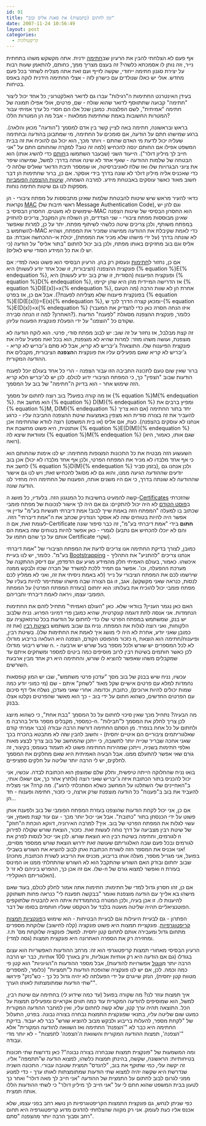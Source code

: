 ```yaml
---
id: 91
title: "זמן לחתום (בתמצות) את סאגת אליס ובוב"
date: 2007-11-24 10:56:49
layout: post
categories: 
  - קריפטולוגיה
---
```

אף פעם לא הצלחתי להבין את הרעיון שב<a href="http://he.wikipedia.org/wiki/%D7%97%D7%AA%D7%99%D7%9E%D7%94">חתימה</a> ידנית. אתה מקשקש משהו בתחתית נייר, וזה נותן לו אסמכתא כלשהי? זה בעצם מצריך ממך, כחותם, להתאמן שעות רבות על יצירת סגנון חתימה ייחודי, שקשה לזייף ועם זאת אתה מצליח לשחזר בכל פעם מחדש. אולי יש כאלו שנולדים עם כישרון לזה - אצלי החתימה הידנית לוקה באפס בטיחות.

בעידן האינטרנט החתימות ה"רגילות" עברו גם לדואר האלקטרוני; כל אחד יכול ליצור "חתימה" קבועה שתתווסף לדואר שהוא שולח - שם, פרטים, אולי אפילו תמונה של חתימה "אמיתית", לשם הפלצנות. כמובן שכל אלו הם חסרי כל ערך אמיתי עבור המטרות החשובות באמת שחתימות ממלאות - אבל מה הן המטרות הללו?

בראש ובראשונה, חתימה באה לציין קשר בין אדם למסמך ("הודעה" מכאן והלאה). ברגע שמישהו חתם על הודעה, אם סומכים על החתימה, מי שמתבונן בהודעה ובחתימה שעליה יכול לדעת מי האדם שחתם - ויותר מכך, הוא יכול גם להוכיח את זה בבית המשפט אפילו אם החותם ינסה להכחיש (למה זה טוב? למקרה שהחותם חתם על "אני חייב לך מיליון דולר"). הייעוד השני (שבעבר השתמשו ב<a href="http://he.wikipedia.org/wiki/%D7%97%D7%95%D7%AA%D7%9D">חותם</a> כדי להשיג אותו) הוא הבטחה של שלמות ההודעה - שאף אחד לא שינה אותה בדרך: למשל, שמישהו שיפר את ציוני הבגרויות שלו ואז שלח לאוניברסיטה, או שמספר תיבת הדואר שאליס שלחה לי כדי שאכניס אליה מיליון דולר לא שונה בדרך בידי אוסקר. אם כן, ברור שחתימות הן דבר חשוב מאוד כאשר עוסקים באבטחת מידע. למרבה השמחה, <a href="http://he.wikipedia.org/wiki/%D7%9E%D7%A4%D7%AA%D7%97_%D7%A6%D7%99%D7%91%D7%95%D7%A8%D7%99">שיטות ההצפנה הפומביות</a> מספקות לנו גם שיטות חתימה נוחות.

כדאי להעיר מראש שיש שיטות להבטחת שלמות שאינן מתבססות על מפתח ציבורי - הן נקראות <a href="http://he.wikipedia.org/wiki/%D7%A7%D7%95%D7%93_%D7%90%D7%99%D7%9E%D7%95%D7%AA_%D7%9E%D7%A1%D7%A8%D7%99%D7%9D">MAC</a> (ראשי תיבות של Message Authentication Code), וגם להן יש שימושים לא מעטים. החסרון הבסיסי ב-MAC הוא החסרון הבסיסי של שיטות הצפנה שאינן מבוססות מפתח ציבורי - שני הצדדים, הן השולח והן המקבל, צריכים להחזיק במפתח משותף, ולכן צריכים שיטה כלשהי לשיתוף מפתח. יתר על כן, למרות שאפשר להשתמש ב-MAC כדי לאמת שקיבלת את ההודעה ממישהו שמכיר את המפתח, ושהיא לא שונתה בדרך (על ידי מישהו שלא מכיר את המפתח), יכולת אי-ההכחשה אובדת: גם אליס וגם בוב מחזיקים באותו מפתח, ולכן בוב יכול לחתום "בתור אליס" על הודעה (כי יש לו את כל המידע הסודי שיש לאליס).

אם כן, נחזור ל<a href="http://he.wikipedia.org/wiki/%D7%97%D7%AA%D7%99%D7%9E%D7%94_%D7%90%D7%9C%D7%A7%D7%98%D7%A8%D7%95%D7%A0%D7%99%D7%AA">חתימות</a> ונעסוק רק בהן. הרעיון הבסיסי הוא פשוט ונאה למדי: אם פונקצית ההצפנה (הציבורית, זו שכל אחד יודע לעשות) היא {% equation %}E{% endequation %}, ופונקצית הפיענוח (הסודית, זו שרק בוב יודע לעשות) היא {% equation %}D{% endequation %}, אז הדרישה המיידית מהן היא שהן יקיימו {% equation %}D(E(x))=x{% endequation %}, אחרת הן לא שוות הרבה (מה הטעם בפונקצית פיענוח שלא מצליחה לפענח?). אבל אם כן, אז בפרט {% equation %}E(D(E(x)))=E(x){% endequation %}, ומכאן קצרה הדרך לכך ש-{% equation %}E(D(x))=x{% endequation %} (איזו הנחה חסרה כאן כדי להצדיק את המעבר האחרון? למה זו הנחה סבירה?). כלומר, פונקצית ההצפנה מסוגלת "לפענח" הודעות שקודם כל "הוצפנו" על ידי הפעלת פונקצית הפענוח עליהן.

זה קצת מבלבל, אז נחזור על זה שוב: יש לבוב מפתח סודי, פרטי. הוא לוקח הודעה לא מוצפנת, ועושה משהו מוזר: למרות שהיא לא מוצפנת, הוא בכל זאת מפעיל עליה את פונקצית הפיענוח שלו. התוצאה? ג'יבריש לא קריא, אבל לא סתם ג'יבריש לא קריא - ג'יבריש לא קריא שאם מפעילים עליו את פונקצית ה<strong>הצפנה</strong> הציבורית, מקבלים את ההודעה המקורית.

ברור שאין שום טעם לתכונה החביבה הזו עבור הצפנה - הרי כל אחד בעולם יוכל לפענח הודעות שבוב "הצפין" כך, כי המפתח הציבורי ידוע לכולם. לכן יש לג'יבריש הלא קריא הזה שימוש אחר - הוא בדיוק ה"חתימה" של בוב על המסמך.

אז מה קורה בפועל? בוב רוצה לחתום על מסמך {% equation %}M{% endequation %}. הוא מחשב את {% equation %} D(M){% endequation %} ומפיץ ברבים את {% equation %}M, D(M){% endequation %} יחד בתור החתימה (אם הוא צריך להעביר את זה בצורה סודית הוא מצפין באמצעות שיטת ההצפנה החביבה עליו  - כרגע אנחנו לא עוסקים בהצפנה). כעת, אם אליס (או בית המשפט) רוצה לוודא שהחתימה אכן אותנטית, היא פשוט מחשבת את {% equation %}E(D(M)){% endequation %} ומוודאת שיצא לה {% equation %}M{% endequation %} (שגם אותו, כאמור, היא רואה).

השעשוע הזה מבטיח את כל התכונות המצופות מחתימה: יש לנו אימות שהחותם הוא אכן בוב (כי אף אחד מלבדו לא מכיר את המפתח הפרטי, ולכן אף אחד מלבדו לא יכול לחשב את {% equation %}D(M){% endequation %} בזמן סביר), ולכן אנחנו גם יודעים שההודעה הגיעה ממנו, והוא גם לא מסוגל להכחיש זאת; ויש לנו גם אישור שההודעה לא שונתה בדרך, כי אם היו משנים אותה, הפענוח של החתימה היה מחזיר לנו הודעה שונה.

קשה להמעיט בחשיבות כל המנגנון הזה. בלעדיו, כל מושג ה-<a href="http://en.wikipedia.org/wiki/Public_key_certificate">Certificates</a> שהזכרתי ב<a href="http://www.gadial.net/2007/11/21/public_key_cryptography/">פוסט הקודם</a> לא היה יכול להתקיים: גם אם היה לך אישור לנכונות של מפתח פומבי שכתוב בו למעלה "המפתח הזה באמת שייך לבוב! אמת דיברתי תעשיות בע"מ" עדיין אי אפשר היה להיות בטוחים שזה לא אוסקר הנודניק שכתב את ה"אמת דיברתי" הזה. לעומת זאת, אם ה-Certificate <strong>חתום</strong> בידי "אמת דיברתי בע"מ", זה כבר סיפור שונה לגמרי - כאן אפשר להיות בטוחים שזה באמת הם (והם לא יוכלו להכחיש אם נתבע אותם על כך שהם חתמו על Certificate שקרי).

כמובן, לצורך בדיקת החתימה אנו צריכים לדעת את המפתח הציבורי של "אמת דיברתי בע"מ". כלומר, יש לנו בעיית <a href="http://en.wikipedia.org/wiki/Bootstrapping_%28computing%29">Bootstrapping</a>  - אנחנו צריכים "להתניע" את התהליך איכשהו. כאמור, בעולם האמיתי חלק מהמידע מגיע עם הדפדפן, עם דיסק ההתקנה של מערכת ההפעלה, וכו'. אפשר גם תמיד ללכת למשרד של חברה שכזו ולבקש ממנה שירשמו לכם את המפתח הציבורי על נייר (לא באמת ניסיתי את זה, ואני לא ממליץ לכם לנסות, כנראה שאני מקשקש). אגב, זו גם הצורה שבה מישהו שמתיימר להיות בעליו של מפתח פומבי יכול להוכיח את בעלותו: הוא יחתום (בעזרת המפתח הפרטי) על המפתח הפומבי עצמו, ויראה לאמת דיברתי וחבריהם.

האם כאן נגמר העניין? בוודאי שלא. כאן "העולם האמיתי" מתחיל לזהם את החתימות הנחמדות. אני אנסה לתת דוגמה קונקרטית, שהיא כמובן פרי דמיוני הפרוע. נניח שלבוב יש בנק, שמשתמש במפתח הפרטי שלו כדי לחתום על הודעות בכל טרנזאקציה עם הלקוחות, ואני רוצה לגלות את המפתח. נניח גם שבוב משתמש ב<a href="http://he.wikipedia.org/wiki/%D7%94%D7%A6%D7%A4%D7%A0%D7%AA_%D7%A8%D7%91%D7%99%D7%9F">שיטת רבין</a> (את זה כמובן שאני יודע, אחרת לא היה לי מושג איך לאמת את החתימות שלו). בשיטת רבין, כזכור מהפוסט הקודם, הצפנה היא העלאה בריבוע מודולו n, ופיענוח/חתימה הוא הוצאת שורש ריבועי מודולו n. לא לכל המספרים יש שורש ולכל מספר בעל שורש יש ארבעה - לכן כאשר חותמים בשיטת רבין לרוב מוסיפים כמה ביטים למספר ומשחקים איתם עד שמקבלים משהו שאפשר להוציא לו שורש, והחתימה היא רק אחד מבין ארבעת השורשים.

עכשיו, נניח שיש בבנק של בוב מסך "עדכון פרטי משתמש", שבו יש המון קופסאות נחמדות למלא עם פרטים אישיים שקל מאוד "לשחק" איתם - שם (מי כמוני יודע כמה שמות יכולים להיות ארוכים), כתובת, וכדומה. אחרי שאני מעדכן, נשלח אלי דף סיכום עם הפרטים החדשים, כשהוא חתום על ידי בוב - כך הוא מאשר שהפרטים נקלטו אצלו בבנק.

מה הבעיה? נתחיל מכך שאין סיכוי לחתום על כל המסמך "בבת אחת", כי כשהוא מיוצג כמספר, מקבלים מספר גדול בהרבה מ-n. לכן צריך לחלק את המסמך ל"חבילות" ולחתום על כל אחת בנפרד. מן הסתם החתימה דורשת הרבה עבודה (כבר אמרתי קודם שאלגוריתמים ציבוריים הם איטיים יחסית) - וחשוב להבין שזה לא מתבטא בהכרח בכך שאני אחכה שבריר שנייה יותר לתשובה, כי ייתכן שהמחשב של בוב צריך לבצע מאות ואלפי חתימות בשניה, וייתכן שמהירות החתימה פשוט לא תעמוד בעומס; בקיצור, זה גורם שאי אפשר להתעלם ממנו. אבל הבעיה האמיתית היא שאם מחלקים את המסמך לחלקים, יש לי הרבה יותר שליטה על חלקים ספציפיים.

בואו נניח שהחלוקה הייתה טיפשית, וחלק שלם שמוצפן הוא הכתובת לבדה. עכשיו, אני יכול להכניס בתור הכתובת איזה ג'יבריש שאני רוצה (ולתרץ אחר כך, אם ישאלו אותי, ב"האחיינים שלי השתלטו על המחשב כשלא הסתכלתי לרגע"). מה קרה? אני מצליח להעביד את בוב ב"פענוח" כל הודעה מוצפנת שרק ארצה, כי כזכור, חתימה ופענוח - חד הן...

אם כן, אני יכול לקחת הודעות שהוצפנו בעזרת המפתח הפומבי של בוב ולפענח אותן פשוט על ידי הכנסתן בתור "כתובת". אבל אני יכול יותר מכך - עם עוד קצת מאמץ, אני עשוי לגלות את המפתח הפרטי של בוב. איך? למרבה האירוניה, דווקא הוכחת ה"חוזק" של שיטת רבין מצביעה על דרך נוחה לעשות זאת. כזכור, הוצאת שורש שקולה לפירוק לגורמים, וחתימה בשיטת רבין היא הוצאת שורש. לכן אני יכול לנסות לפרק את n לגורמים ובכל פעם שבה האלגוריתם שעושה זאת ידרוש הוצאת שורש ממספר מסויים, אני אכניס את המספר הזה לשורת הכתובת ואתן לבוב להוציא את השורש בשבילי! (בפועל, אני מגריל מספר, מעלה אותו בריבוע, מכניס את הריבוע לשורת הכתובת, מחכה שבוב יחתום ובודק האם השורש שהתקבל הוא לא השורש שהתחלתי ממנו או המינוס שלו. אם זה אכן כך, ההפרש ביניהם לא זר ל-n ואפשר למצוא גורם של n בעזרת האלגוריתם האוקלידי).

אם כן, זהו חסרון גדול למדי של חתימות: חתימות אתה אמור לחלק לכולם, בעוד שאם מישהו בא אלייך עם הודעה מוצפנת ואומר "בבקשה תפענח לי" כנראה פחות תשתוקק להיענות לו. זו אכן בעיה, ולכן המטרה בהתמודדות איתה היא להבטיח שלתוקפים הפוטנציאליים תהיה שליטה מועטה בלבד על הטקסט שעליו חותמים בסופו של דבר.

הפתרון - גם לבעיית היעילות וגם לבעיית הבטיחות - הוא שימוש ב<a href="http://he.wikipedia.org/wiki/%D7%A4%D7%95%D7%A0%D7%A7%D7%A6%D7%99%D7%99%D7%AA_%D7%92%D7%99%D7%91%D7%95%D7%91#.D7.A4.D7.95.D7.A0.D7.A7.D7.A6.D7.99.D7.99.D7.AA_.D7.92.D7.99.D7.91.D7.95.D7.91_.D7.A7.D7.A8.D7.99.D7.A4.D7.98.D7.95.D7.92.D7.A8.D7.A4.D7.99.D7.AA">פונקציות תמצות קריפטוגרפיות</a>. פונקציית תמצות היא פשוט פונקציה (קלה לחישוב) שלוקחת מספרים מתחום גדול ומעבירה אותם לתחום קטן יחסית. למשל: פונקציה שלוקחת מס' ת.ז. ומחזירה רק את הספרה האחרונה היא פונקצית תמצות (גסה למדי).

הרעיון הבסיסי מאחורי תמצות קריפטוגרפי הוא זה: מרחב ההודעות האפשריות הוא עצום בגודלו (גם אם הודעה היא רק אותיות אנגליות, ורק באורך 100 אותיות, כבר יש הרבה הרבה יותר מ<a href="http://he.wikipedia.org/wiki/%D7%92%D7%95%D7%92%D7%95%D7%9C">גוגול</a> אפשרויות להודעות), אבל מספר ההודעות ה"הגיוניות" הוא קטן פי כמה וכמה. לכן, אם יש לנו פונקציה שהופכת הודעות ל"תמציות" (כלומר, למספרים מטווח קטן יחסית), הנזק שייגרם על ידי הפעלתה לא יהיה גדול כל כך - כש"נזק" פירושו "שתי הודעות שמתומצתות לאותו הערך".

איך תמצות עוזר לנו? מה שקורה בפועל (עד כמה שידוע לי) בחתימה עם שיטת רבין, למשל, הוא שמוסיפים להודעה המקורית עוד כמה תווים אקראיים ומפעילים תמצות על הכל. התוצאה תהיה ערך קטן, שלא קשה לחתום עליו, ואין למחבר ההודעה המקורית כמעט שום שליטה עליו, בתנאי שפונקצית התמצות נבחרה בצורה נבונה. בפרט, התעלול של "לקחת מספר, להעלות בריבוע ולבקש מבוב להוציא שורש" כבר לא יעבוד. בדיקת החתימה היא כבר לא "'הצפנת' החתימה ואז השוואה להודעה המקורית" אלא "'הצפנה', תמצות ההודעה המקורית והשוואת ה'הצפנה' לתמצות" - לא יותר מדי עבודה.

ומה המשמעות של "פונקצית תמצות שנבחרה בצורה נבונה"? כאן נדרשות שתי תכונות בטיחותיות: הראשונה, שקשה, בהינתן תמצות כלשהו, למצוא הודעה ש"תתמפה" אליו. זה יקשה עלי, כמי שתוקף את בוב, "להנדס" תמצית שטובה עבורי. התכונה השניה שנדרשת היא שקשה יהיה למצוא שתי הודעות שמתומצתות לאותו ערך - כדי למנוע ממני לגרום לבוב לחתום על התמצית של ההודעה "אני חייב לך מאה דולר" ואחר כך לטעון בבית המשפט שהוא חתם לי על "אני חייב לך מיליון דולר" כי לשתי ההודעות הללו אותה תמצית.

כפי שניתן לנחש, גם פונקצית התמצות הקריפטוגרפיות הן נושא רחב בפני עצמו, שלא אכנס אליו כעת לעומק. אני רק מקווה שהצלחתי להדגים מדוע קריפטוגרפיה היא תחום רחב וסבוך הרבה יותר מהצפנה "סתם".
